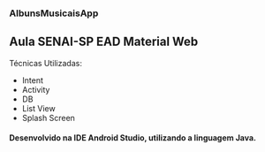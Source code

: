 ### AlbunsMusicaisApp
## Aula SENAI-SP EAD Material Web


Técnicas Utilizadas:

- Intent
- Activity
- DB
- List View
- Splash Screen

#### Desenvolvido na IDE Android Studio, utilizando a linguagem Java.
